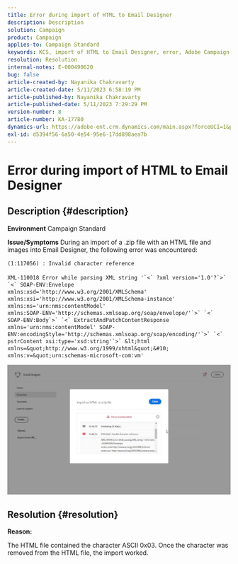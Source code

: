 ```yaml
---
title: Error during import of HTML to Email Designer
description: Description
solution: Campaign
product: Campaign
applies-to: Campaign Standard
keywords: KCS, import of HTML to Email Designer, error, Adobe Campaign Standard
resolution: Resolution
internal-notes: E-000490620
bug: false
article-created-by: Nayanika Chakravarty
article-created-date: 5/11/2023 6:58:19 PM
article-published-by: Nayanika Chakravarty
article-published-date: 5/11/2023 7:29:29 PM
version-number: 8
article-number: KA-17780
dynamics-url: https://adobe-ent.crm.dynamics.com/main.aspx?forceUCI=1&pagetype=entityrecord&etn=knowledgearticle&id=1a9c45c9-2df0-ed11-8849-6045bd006239
exl-id: d5394f56-6a50-4e54-95e6-17dd898aea7b
---
```

# Error during import of HTML to Email Designer

## Description {#description}

<b>Environment</b>
Campaign Standard


<b>Issue/Symptoms</b>
During an import of a .zip file with an HTML file and images into Email Designer, the following error was encountered:


```
(1:117056) : Invalid character reference

XML-110018 Error while parsing XML string '`<` ?xml version='1.0'?`>` `<` SOAP-ENV:Envelope 
xmlns:xsd='http://www.w3.org/2001/XMLSchema' 
xmlns:xsi='http://www.w3.org/2001/XMLSchema-instance' 
xmlns:ns='urn:nms:contentModel' 
xmlns:SOAP-ENV='http://schemas.xmlsoap.org/soap/envelope/'`>` `<` SOAP-ENV:Body`>` `<` ExtractAndPatchContentResponse 
xmlns='urn:nms:contentModel' SOAP-ENV:encodingStyle='http://schemas.xmlsoap.org/soap/encoding/'`>` `<` pstrContent xsi:type='xsd:string'`>` &lt;html xmlns=&quot;http://www.w3.org/1999/xhtml&quot;&#10; 
xmlns:v=&quot;urn:schemas-microsoft-com:vm'
```


![](assets/___1d9c45c9-2df0-ed11-8849-6045bd006239___.jpeg)


## Resolution {#resolution}


<b>Reason:</b>

The HTML file contained the character ASCII 0x03. Once the character was removed from the HTML file, the import worked.
